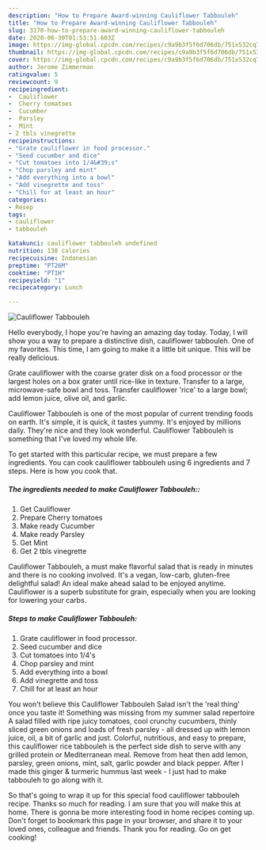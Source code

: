 ```yaml
---
description: "How to Prepare Award-winning Cauliflower Tabbouleh"
title: "How to Prepare Award-winning Cauliflower Tabbouleh"
slug: 3170-how-to-prepare-award-winning-cauliflower-tabbouleh
date: 2020-06-30T01:53:51.603Z
image: https://img-global.cpcdn.com/recipes/c9a9b3f5f6d706db/751x532cq70/cauliflower-tabbouleh-recipe-main-photo.jpg
thumbnail: https://img-global.cpcdn.com/recipes/c9a9b3f5f6d706db/751x532cq70/cauliflower-tabbouleh-recipe-main-photo.jpg
cover: https://img-global.cpcdn.com/recipes/c9a9b3f5f6d706db/751x532cq70/cauliflower-tabbouleh-recipe-main-photo.jpg
author: Jerome Zimmerman
ratingvalue: 5
reviewcount: 9
recipeingredient:
-  Cauliflower
-  Cherry tomatoes
-  Cucumber
-  Parsley
-  Mint
- 2 tbls vinegrette
recipeinstructions:
- "Grate cauliflower in food processor."
- "Seed cucumber and dice"
- "Cut tomatoes into 1/4&#39;s"
- "Chop parsley and mint"
- "Add everything into a bowl"
- "Add vinegrette and toss"
- "Chill for at least an hour"
categories:
- Resep
tags:
- cauliflower
- tabbouleh

katakunci: cauliflower tabbouleh undefined
nutrition: 138 calories
recipecuisine: Indonesian
preptime: "PT26M"
cooktime: "PT1H"
recipeyield: "1"
recipecategory: Lunch

---
```



![Cauliflower Tabbouleh](https://img-global.cpcdn.com/recipes/c9a9b3f5f6d706db/751x532cq70/cauliflower-tabbouleh-recipe-main-photo.jpg)

Hello everybody, I hope you're having an amazing day today. Today, I will show you a way to prepare a distinctive dish, cauliflower tabbouleh. One of my favorites. This time, I am going to make it a little bit unique. This will be really delicious.

Grate cauliflower with the coarse grater disk on a food processor or the largest holes on a box grater until rice-like in texture. Transfer to a large, microwave-safe bowl and toss. Transfer cauliflower &#39;rice&#39; to a large bowl; add lemon juice, olive oil, and garlic.

Cauliflower Tabbouleh is one of the most popular of current trending foods on earth. It's simple, it is quick, it tastes yummy. It's enjoyed by millions daily. They're nice and they look wonderful. Cauliflower Tabbouleh is something that I've loved my whole life.


To get started with this particular recipe, we must prepare a few ingredients. You can cook cauliflower tabbouleh using 6 ingredients and 7 steps. Here is how you cook that.

##### The ingredients needed to make Cauliflower Tabbouleh::

1. Get  Cauliflower
1. Prepare  Cherry tomatoes
1. Make ready  Cucumber
1. Make ready  Parsley
1. Get  Mint
1. Get 2 tbls vinegrette


Cauliflower Tabbouleh, a must make flavorful salad that is ready in minutes and there is no cooking involved. It&#39;s a vegan, low-carb, gluten-free delightful salad! An ideal make ahead salad to be enjoyed anytime. Cauliflower is a superb substitute for grain, especially when you are looking for lowering your carbs. 

##### Steps to make Cauliflower Tabbouleh:

1. Grate cauliflower in food processor.
1. Seed cucumber and dice
1. Cut tomatoes into 1/4&#39;s
1. Chop parsley and mint
1. Add everything into a bowl
1. Add vinegrette and toss
1. Chill for at least an hour


You won&#39;t believe this Cauliflower Tabbouleh Salad isn&#39;t the &#39;real thing&#39; once you taste it! Something was missing from my summer salad repertoire A salad filled with ripe juicy tomatoes, cool crunchy cucumbers, thinly sliced green onions and loads of fresh parsley - all dressed up with lemon juice, oil, a bit of garlic and just. Colorful, nutritious, and easy to prepare, this cauliflower rice tabbouleh is the perfect side dish to serve with any grilled protein or Mediterranean meal. Remove from heat then add lemon, parsley, green onions, mint, salt, garlic powder and black pepper. After I made this ginger &amp; turmeric hummus last week - I just had to make tabbouleh to go along with it. 

So that's going to wrap it up for this special food cauliflower tabbouleh recipe. Thanks so much for reading. I am sure that you will make this at home. There is gonna be more interesting food in home recipes coming up. Don't forget to bookmark this page in your browser, and share it to your loved ones, colleague and friends. Thank you for reading. Go on get cooking!
